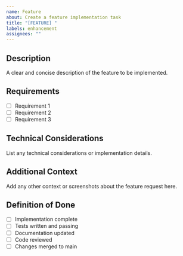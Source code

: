 ```yaml
---
name: Feature
about: Create a feature implementation task
title: "[FEATURE] "
labels: enhancement
assignees: ""
---
```


## Description

A clear and concise description of the feature to be implemented.

## Requirements

- [ ] Requirement 1
- [ ] Requirement 2
- [ ] Requirement 3

## Technical Considerations

List any technical considerations or implementation details.

## Additional Context

Add any other context or screenshots about the feature request here.

## Definition of Done

- [ ] Implementation complete
- [ ] Tests written and passing
- [ ] Documentation updated
- [ ] Code reviewed
- [ ] Changes merged to main

